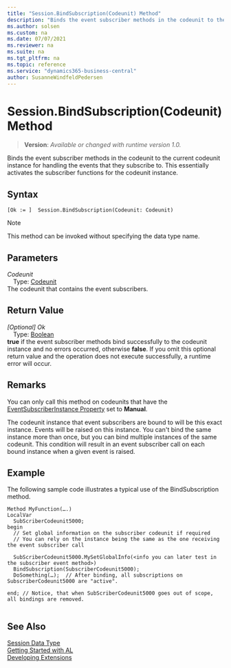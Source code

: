 ```yaml
---
title: "Session.BindSubscription(Codeunit) Method"
description: "Binds the event subscriber methods in the codeunit to the current codeunit instance for handling the events that they subscribe to."
ms.author: solsen
ms.custom: na
ms.date: 07/07/2021
ms.reviewer: na
ms.suite: na
ms.tgt_pltfrm: na
ms.topic: reference
ms.service: "dynamics365-business-central"
author: SusanneWindfeldPedersen
---
```

[//]: # (START>DO_NOT_EDIT)
[//]: # (IMPORTANT:Do not edit any of the content between here and the END>DO_NOT_EDIT.)
[//]: # (Any modifications should be made in the .xml files in the ModernDev repo.)
# Session.BindSubscription(Codeunit) Method
> **Version**: _Available or changed with runtime version 1.0._

Binds the event subscriber methods in the codeunit to the current codeunit instance for handling the events that they subscribe to. This essentially activates the subscriber functions for the codeunit instance.


## Syntax
```AL
[Ok := ]  Session.BindSubscription(Codeunit: Codeunit)
```
> [!NOTE]
> This method can be invoked without specifying the data type name.
## Parameters
*Codeunit*  
&emsp;Type: [Codeunit](../codeunit/codeunit-data-type.md)  
The codeunit that contains the event subscribers.  


## Return Value
*[Optional] Ok*  
&emsp;Type: [Boolean](../boolean/boolean-data-type.md)  
**true** if the event subscriber methods bind successfully to the codeunit instance and no errors occurred, otherwise **false**. If you omit this optional return value and the operation does not execute successfully, a runtime error will occur.  


[//]: # (IMPORTANT: END>DO_NOT_EDIT)

## Remarks  
 You can only call this method on codeunits that have the [EventSubscriberInstance Property](../../properties/devenv-eventsubscriberinstance-property.md) set to **Manual**.  
  
The codeunit instance that event subscribers are bound to will be this exact instance. Events will be raised on this instance. You can't bind the same instance more than once, but you can bind multiple instances of the same codeunit. This condition will result in an event subscriber call on each bound instance when a given event is raised.  
  
## Example  
 
The following sample code illustrates a typical use of the BindSubscription method.  
  
```
Method MyFunction(….)  
LocalVar  
  SubScriberCodeunit5000;  
begin 
  // Set global information on the subscriber codeunit if required  
  // You can rely on the instance being the same as the one receiving the event subscriber call  
  
  SubScriberCodeunit5000.MySetGlobalInfo(<info you can later test in the subscriber event method>)  
  BindSubscription(SubscriberCodeunit5000);  
  DoSomething(…);  // After binding, all subscriptions on SubscriberCodeunit5000 are "active".  
  
end; // Notice, that when SubScriberCodeunit5000 goes out of scope, all bindings are removed.  
  
```  
  

## See Also
[Session Data Type](session-data-type.md)  
[Getting Started with AL](../../devenv-get-started.md)  
[Developing Extensions](../../devenv-dev-overview.md)